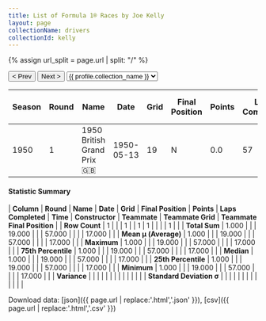```yaml
---
title: List of Formula 1® Races by Joe Kelly
layout: page
collectionName: drivers
collectionId: kelly
---
```


{% assign url_split = page.url | split: "/" %}
<div id="collection-navigation">
<button onclick="selector.options[selector.selectedIndex-1].value && (window.location = selector.options[selector.selectedIndex-1].value);">&lt; Prev</button>
<button onclick="selector.options[selector.selectedIndex+1].value && (window.location = selector.options[selector.selectedIndex+1].value);">Next &gt;</button>
<select id="selector" onchange="this.options[this.selectedIndex].value && (window.location = this.options[this.selectedIndex].value);">
  {% for collectionId in site.data[page.collectionName].refs %}
    {% if collectionId == page.collectionId %}
      {% assign selected = "selected" %}
    {% else %}
      {% assign selected = "" %}
    {% endif %}
    {% assign profile = site.data[page.collectionName][collectionId].profile %}
    <option value="/f1/{{ page.collectionName }}/{{ collectionId }}/{{ url_split[4] }}" {{ selected }}>{{ profile.collection_name }}</option>
  {% endfor %}
</select>
</div>

| Season | Round | Name | Date | Grid | Final Position | Points | Laps Completed | Time | Constructor | Teammate | Teammate Grid | Teammate Final Position |
|--|--|--|--|--|--|--|--|--|--|--|--|--|
| 1950 | 1 | 1950 British Grand Prix 🇬🇧 | 1950-05-13 | 19 | N | 0.0 | 57 |   | Alta 🇬🇧 | [Geoff Crossley 🇬🇧](/f1/drivers/crossley) | 17 | R |

#### Statistic Summary

| **Column** | **Round** | **Name** | **Date** | **Grid** | **Final Position** | **Points** | **Laps Completed** | **Time** | **Constructor** | **Teammate** | **Teammate Grid** | **Teammate Final Position** |
| **Row Count** | 1 |  |  | 1 |  | 1 | 1 |  |  |  | 1 |  |
| **Total Sum** | 1.000 |  |  | 19.000 |  |  | 57.000 |  |  |  | 17.000 |  |
| **Mean μ (Average)** | 1.000 |  |  | 19.000 |  |  | 57.000 |  |  |  | 17.000 |  |
| **Maximum** | 1.000 |  |  | 19.000 |  |  | 57.000 |  |  |  | 17.000 |  |
| **75th Percentile** | 1.000 |  |  | 19.000 |  |  | 57.000 |  |  |  | 17.000 |  |
| **Median** | 1.000 |  |  | 19.000 |  |  | 57.000 |  |  |  | 17.000 |  |
| **25th Percentile** | 1.000 |  |  | 19.000 |  |  | 57.000 |  |  |  | 17.000 |  |
| **Minimum** | 1.000 |  |  | 19.000 |  |  | 57.000 |  |  |  | 17.000 |  |
| **Variance** |  |  |  |  |  |  |  |  |  |  |  |  |
| **Standard Deviation σ** |  |  |  |  |  |  |  |  |  |  |  |  |

Download data: [json]({{ page.url | replace:'.html','.json' }}), [csv]({{ page.url | replace:'.html','.csv' }})
